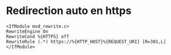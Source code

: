 # Redirection auto en https
```
<IfModule mod_rewrite.c>
RewriteEngine On
RewriteCond %{HTTPS} off
RewriteRule (.*) https://%{HTTP_HOST}%{REQUEST_URI} [R=301,L]
</IfModule>
```
